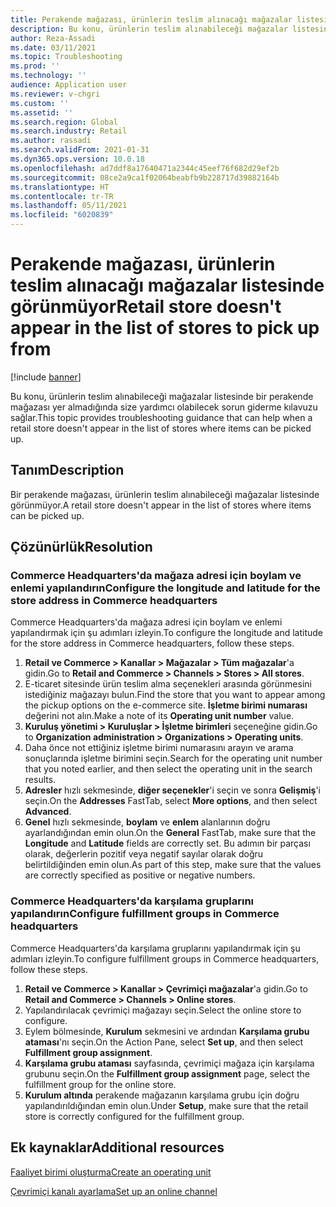 ```yaml
---
title: Perakende mağazası, ürünlerin teslim alınacağı mağazalar listesinde görünmüyor
description: Bu konu, ürünlerin teslim alınabileceği mağazalar listesinde bir perakende mağazası yer almadığında size yardımcı olabilecek sorun giderme kılavuzu sağlar.
author: Reza-Assadi
ms.date: 03/11/2021
ms.topic: Troubleshooting
ms.prod: ''
ms.technology: ''
audience: Application user
ms.reviewer: v-chgri
ms.custom: ''
ms.assetid: ''
ms.search.region: Global
ms.search.industry: Retail
ms.author: rassadi
ms.search.validFrom: 2021-01-31
ms.dyn365.ops.version: 10.0.18
ms.openlocfilehash: ad7ddf8a17640471a2344c45eef76f682d29ef2b
ms.sourcegitcommit: 08ce2a9ca1f02064beabfb9b228717d39882164b
ms.translationtype: HT
ms.contentlocale: tr-TR
ms.lasthandoff: 05/11/2021
ms.locfileid: "6020839"
---
```

# <a name="retail-store-doesnt-appear-in-the-list-of-stores-to-pick-up-from"></a><span data-ttu-id="a60ec-103">Perakende mağazası, ürünlerin teslim alınacağı mağazalar listesinde görünmüyor</span><span class="sxs-lookup"><span data-stu-id="a60ec-103">Retail store doesn't appear in the list of stores to pick up from</span></span>

[!include [banner](../../includes/banner.md)]

<span data-ttu-id="a60ec-104">Bu konu, ürünlerin teslim alınabileceği mağazalar listesinde bir perakende mağazası yer almadığında size yardımcı olabilecek sorun giderme kılavuzu sağlar.</span><span class="sxs-lookup"><span data-stu-id="a60ec-104">This topic provides troubleshooting guidance that can help when a retail store doesn't appear in the list of stores where items can be picked up.</span></span>

## <a name="description"></a><span data-ttu-id="a60ec-105">Tanım</span><span class="sxs-lookup"><span data-stu-id="a60ec-105">Description</span></span>

<span data-ttu-id="a60ec-106">Bir perakende mağazası, ürünlerin teslim alınabileceği mağazalar listesinde görünmüyor.</span><span class="sxs-lookup"><span data-stu-id="a60ec-106">A retail store doesn't appear in the list of stores where items can be picked up.</span></span>

## <a name="resolution"></a><span data-ttu-id="a60ec-107">Çözünürlük</span><span class="sxs-lookup"><span data-stu-id="a60ec-107">Resolution</span></span>

### <a name="configure-the-longitude-and-latitude-for-the-store-address-in-commerce-headquarters"></a><span data-ttu-id="a60ec-108">Commerce Headquarters'da mağaza adresi için boylam ve enlemi yapılandırın</span><span class="sxs-lookup"><span data-stu-id="a60ec-108">Configure the longitude and latitude for the store address in Commerce headquarters</span></span>

<span data-ttu-id="a60ec-109">Commerce Headquarters'da mağaza adresi için boylam ve enlemi yapılandırmak için şu adımları izleyin.</span><span class="sxs-lookup"><span data-stu-id="a60ec-109">To configure the longitude and latitude for the store address in Commerce headquarters, follow these steps.</span></span>

1. <span data-ttu-id="a60ec-110">**Retail ve Commerce \> Kanallar \> Mağazalar \> Tüm mağazalar**'a gidin.</span><span class="sxs-lookup"><span data-stu-id="a60ec-110">Go to **Retail and Commerce \> Channels \> Stores \> All stores**.</span></span>
1. <span data-ttu-id="a60ec-111">E-ticaret sitesinde ürün teslim alma seçenekleri arasında görünmesini istediğiniz mağazayı bulun.</span><span class="sxs-lookup"><span data-stu-id="a60ec-111">Find the store that you want to appear among the pickup options on the e-commerce site.</span></span> <span data-ttu-id="a60ec-112">**İşletme birimi numarası** değerini not alın.</span><span class="sxs-lookup"><span data-stu-id="a60ec-112">Make a note of its **Operating unit number** value.</span></span>
1. <span data-ttu-id="a60ec-113">**Kuruluş yönetimi \> Kuruluşlar \> İşletme birimleri** seçeneğine gidin.</span><span class="sxs-lookup"><span data-stu-id="a60ec-113">Go to **Organization administration \> Organizations \> Operating units**.</span></span>
1. <span data-ttu-id="a60ec-114">Daha önce not ettiğiniz işletme birimi numarasını arayın ve arama sonuçlarında işletme birimini seçin.</span><span class="sxs-lookup"><span data-stu-id="a60ec-114">Search for the operating unit number that you noted earlier, and then select the operating unit in the search results.</span></span>
1. <span data-ttu-id="a60ec-115">**Adresler** hızlı sekmesinde, **diğer seçenekler**'i seçin ve sonra **Gelişmiş**'i seçin.</span><span class="sxs-lookup"><span data-stu-id="a60ec-115">On the **Addresses** FastTab, select **More options**, and then select **Advanced**.</span></span>
1. <span data-ttu-id="a60ec-116">**Genel** hızlı sekmesinde, **boylam** ve **enlem** alanlarının doğru ayarlandığından emin olun.</span><span class="sxs-lookup"><span data-stu-id="a60ec-116">On the **General** FastTab, make sure that the **Longitude** and **Latitude** fields are correctly set.</span></span> <span data-ttu-id="a60ec-117">Bu adımın bir parçası olarak, değerlerin pozitif veya negatif sayılar olarak doğru belirtildiğinden emin olun.</span><span class="sxs-lookup"><span data-stu-id="a60ec-117">As part of this step, make sure that the values are correctly specified as positive or negative numbers.</span></span>

### <a name="configure-fulfillment-groups-in-commerce-headquarters"></a><span data-ttu-id="a60ec-118">Commerce Headquarters'da karşılama gruplarını yapılandırın</span><span class="sxs-lookup"><span data-stu-id="a60ec-118">Configure fulfillment groups in Commerce headquarters</span></span>

<span data-ttu-id="a60ec-119">Commerce Headquarters'da karşılama gruplarını yapılandırmak için şu adımları izleyin.</span><span class="sxs-lookup"><span data-stu-id="a60ec-119">To configure fulfillment groups in Commerce headquarters, follow these steps.</span></span>

1. <span data-ttu-id="a60ec-120">**Retail ve Commerce \> Kanallar \> Çevrimiçi mağazalar**'a gidin.</span><span class="sxs-lookup"><span data-stu-id="a60ec-120">Go to **Retail and Commerce \> Channels \> Online stores**.</span></span>
1. <span data-ttu-id="a60ec-121">Yapılandırılacak çevrimiçi mağazayı seçin.</span><span class="sxs-lookup"><span data-stu-id="a60ec-121">Select the online store to configure.</span></span>
1. <span data-ttu-id="a60ec-122">Eylem bölmesinde, **Kurulum** sekmesini ve ardından **Karşılama grubu ataması**'nı seçin.</span><span class="sxs-lookup"><span data-stu-id="a60ec-122">On the Action Pane, select **Set up**, and then select **Fulfillment group assignment**.</span></span>
1. <span data-ttu-id="a60ec-123">**Karşılama grubu ataması** sayfasında, çevrimiçi mağaza için karşılama grubunu seçin.</span><span class="sxs-lookup"><span data-stu-id="a60ec-123">On the **Fulfillment group assignment** page, select the fulfillment group for the online store.</span></span>
1. <span data-ttu-id="a60ec-124">**Kurulum altında** perakende mağazanın karşılama grubu için doğru yapılandırıldığından emin olun.</span><span class="sxs-lookup"><span data-stu-id="a60ec-124">Under **Setup**, make sure that the retail store is correctly configured for the fulfillment group.</span></span>

## <a name="additional-resources"></a><span data-ttu-id="a60ec-125">Ek kaynaklar</span><span class="sxs-lookup"><span data-stu-id="a60ec-125">Additional resources</span></span> 

[<span data-ttu-id="a60ec-126">Faaliyet birimi oluşturma</span><span class="sxs-lookup"><span data-stu-id="a60ec-126">Create an operating unit</span></span>](../../fin-ops-core/fin-ops/organization-administration/tasks/create-operating-unit.md)

[<span data-ttu-id="a60ec-127">Çevrimiçi kanalı ayarlama</span><span class="sxs-lookup"><span data-stu-id="a60ec-127">Set up an online channel</span></span>](../channel-setup-online.md)